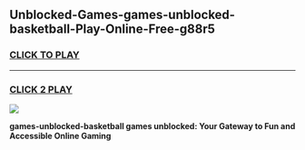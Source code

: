 
## Unblocked-Games-games-unblocked-basketball-Play-Online-Free-g88r5
<h3>
<a href="https://premium76.site?title=games-unblocked-basketball&ref=26A">CLICK TO PLAY</a></h3>
<hr>

<h3>
<a href="https://premium76.site?title=games-unblocked-basketball&ref=26A">CLICK 2 PLAY</a>
  
</h3>

<a href="https://premium76.site?title=games-unblocked-basketball&ref=26A"><img src="https://clearcache.store/games.png"></a>


**games-unblocked-basketball games unblocked: Your Gateway to Fun and Accessible Online Gaming**
